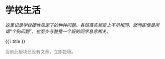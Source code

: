 # 学校生活

*这里记录学校硬性规定下的种种问题。各班落实规定上不尽相同，然而即使是所谓“个别问题”，也至少与整整一个班的同学息息相关。*

<div v-for="i in $article()">
    <p>
        <router-link :to="i.path">{{ i.title }}</router-link>
    </p>
</div>

<p style="color:grey" v-if="$article().length === 0">当前此板块还没有文章，立即<router-link to="../contribute">投稿</router-link>。</p>